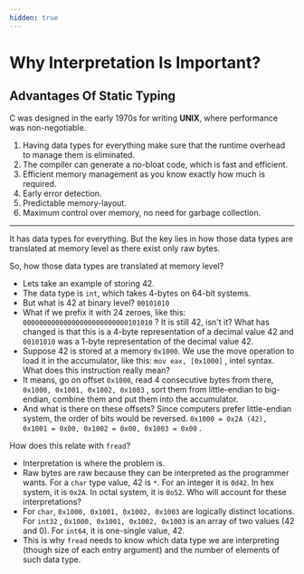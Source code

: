 ```yaml
---
hidden: true
---
```


# Why Interpretation Is Important?

## Advantages Of Static Typing

C was designed in the early 1970s for writing **UNIX**, where performance was non-negotiable.

1. Having data types for everything make sure that the runtime overhead to manage them is eliminated.
2. The compiler can generate a no-bloat code, which is fast and efficient.
3. Efficient memory management as you know exactly how much is required.
4. Early error detection.
5. Predictable memory-layout.
6. Maximum control over memory, no need for garbage collection.

***

It has data types for everything. But the key lies in how those data types are translated at memory level as there exist only raw bytes.

So, how those data types are translated at memory level?

* Lets take an example of storing 42.&#x20;
* The data type is `int`, which takes 4-bytes on 64-bit systems.
* But what is 42 at binary level? `00101010`&#x20;
* What if we prefix it with 24 zeroes, like this: `00000000000000000000000000101010` ? It is still 42, isn't it? What has changed is that this is a 4-byte representation of a decimal value 42 and `00101010` was a 1-byte representation of the decimal value 42.
* Suppose 42 is stored at a memory `0x1000`. We use the move operation to load it in the accumulator, like this: `mov eax, [0x1000]` , intel syntax. What does this instruction really mean?
* It means, go on offset `0x1000`, read 4 consecutive bytes from there, `0x1000, 0x1001, 0x1002, 0x1003` , sort them from little-endian to big-endian, combine them and put them into the accumulator.
* And what is there on these offsets? Since computers prefer little-endian system, the order of bits would be reversed. `0x1000 = 0x2A (42), 0x1001 = 0x00, 0x1002 = 0x00, 0x1003 = 0x00` .

How does this relate with `fread`?

* Interpretation is where the problem is.
* Raw bytes are raw because they can be interpreted as the programmer wants. For a `char` type value, 42 is `*`. For an integer it is `0d42`. In hex system, it is `0x2A`. In octal system, it is `0o52`. Who will account for these interpretations?
* For `char`, `0x1000, 0x1001, 0x1002, 0x1003` are logically distinct locations. For `int32` , `0x1000, 0x1001, 0x1002, 0x1003` is an array of two values (42 and 0). For `int64`, it is one-single value, 42.
* This is why `fread` needs to know which data type we are interpreting (though size of each entry argument) and the number of elements of such data type.
